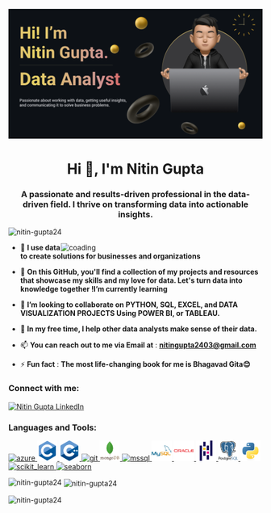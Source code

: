 ![logo](https://github.com/Nitin-Gupta24/Nitin-Gupta24/blob/main/Banner.png)
<h1 align="center">Hi 👋, I'm Nitin Gupta</h1>
<h3 align="center">A passionate and results-driven professional in the data-driven field. I thrive on transforming data into actionable insights.</h3>

<p align="left"> <img src="https://komarev.com/ghpvc/?username=nitin-gupta24&label=Profile%20views&color=0e75b6&style=flat" alt="nitin-gupta24" /> </p>

<img align="right" alt="coading" width="400" src="https://user-images.githubusercontent.com/55389276/140866485-8fb1c876-9a8f-4d6a-98dc-08c4981eaf70.gif">

- 👀 **I use data to create solutions for businesses and organizations**
- 🌱 **On this GitHub, you'll find a collection of my projects and resources that showcase my skills and my love for data. Let's turn data into knowledge together !I’m currently learning**

- 👯 **I’m looking to collaborate on PYTHON, SQL, EXCEL, and DATA VISUALIZATION PROJECTS Using POWER BI, or TABLEAU.**

- 🤝 **In my free time, I help other data analysts make sense of their data.**

- 📫 **You can reach out to me via Email at** : **nitingupta2403@gmail.com**

- ⚡ **Fun fact** : **The most life-changing book for me is Bhagavad Gita😊**

<h3 align="left">Connect with me:</h3>
<p align="left">
<a href="https://www.linkedin.com/in/nitin-gupta-ng24" target="_blank"><img align="center" src="https://raw.githubusercontent.com/rahuldkjain/github-profile-readme-generator/master/src/images/icons/Social/linked-in-alt.svg" alt="Nitin Gupta LinkedIn" height="30" width="40" /></a>
</p>

<h3 align="left">Languages and Tools:</h3>
<p align="left"> <a href="https://azure.microsoft.com/en-in/" target="_blank" rel="noreferrer"> <img src="https://www.vectorlogo.zone/logos/microsoft_azure/microsoft_azure-icon.svg" alt="azure" width="40" height="40"/> </a> <a href="https://www.cprogramming.com/" target="_blank" rel="noreferrer"> <img src="https://raw.githubusercontent.com/devicons/devicon/master/icons/c/c-original.svg" alt="c" width="40" height="40"/> </a> <a href="https://www.w3schools.com/cpp/" target="_blank" rel="noreferrer"> <img src="https://raw.githubusercontent.com/devicons/devicon/master/icons/cplusplus/cplusplus-original.svg" alt="cplusplus" width="40" height="40"/> </a> <a href="https://git-scm.com/" target="_blank" rel="noreferrer"> <img src="https://www.vectorlogo.zone/logos/git-scm/git-scm-icon.svg" alt="git" width="40" height="40"/> </a> <a href="https://www.mongodb.com/" target="_blank" rel="noreferrer"> <img src="https://raw.githubusercontent.com/devicons/devicon/master/icons/mongodb/mongodb-original-wordmark.svg" alt="mongodb" width="40" height="40"/> </a> <a href="https://www.microsoft.com/en-us/sql-server" target="_blank" rel="noreferrer"> <img src="https://www.svgrepo.com/show/303229/microsoft-sql-server-logo.svg" alt="mssql" width="40" height="40"/> </a> <a href="https://www.mysql.com/" target="_blank" rel="noreferrer"> <img src="https://raw.githubusercontent.com/devicons/devicon/master/icons/mysql/mysql-original-wordmark.svg" alt="mysql" width="40" height="40"/> </a> <a href="https://www.oracle.com/" target="_blank" rel="noreferrer"> <img src="https://raw.githubusercontent.com/devicons/devicon/master/icons/oracle/oracle-original.svg" alt="oracle" width="40" height="40"/> </a> <a href="https://pandas.pydata.org/" target="_blank" rel="noreferrer"> <img src="https://raw.githubusercontent.com/devicons/devicon/2ae2a900d2f041da66e950e4d48052658d850630/icons/pandas/pandas-original.svg" alt="pandas" width="40" height="40"/> </a> <a href="https://www.postgresql.org" target="_blank" rel="noreferrer"> <img src="https://raw.githubusercontent.com/devicons/devicon/master/icons/postgresql/postgresql-original-wordmark.svg" alt="postgresql" width="40" height="40"/> </a> <a href="https://www.python.org" target="_blank" rel="noreferrer"> <img src="https://raw.githubusercontent.com/devicons/devicon/master/icons/python/python-original.svg" alt="python" width="40" height="40"/> </a> <a href="https://scikit-learn.org/" target="_blank" rel="noreferrer"> <img src="https://upload.wikimedia.org/wikipedia/commons/0/05/Scikit_learn_logo_small.svg" alt="scikit_learn" width="40" height="40"/> </a> <a href="https://seaborn.pydata.org/" target="_blank" rel="noreferrer"> <img src="https://seaborn.pydata.org/_images/logo-mark-lightbg.svg" alt="seaborn" width="40" height="40"/> </a> </p>

<p><img align="left" src="https://github-readme-stats.vercel.app/api/top-langs?username=nitin-gupta24&show_icons=true&locale=en&layout=compact" alt="nitin-gupta24" /></p>

<p>&nbsp;<img align="center" src="https://github-readme-stats.vercel.app/api?username=nitin-gupta24&show_icons=true&locale=en" alt="nitin-gupta24" /></p>

<p><img align="center" src="https://github-readme-streak-stats.herokuapp.com/?user=nitin-gupta24&" alt="nitin-gupta24" /></p>

